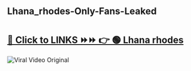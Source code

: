 
 ## Lhana_rhodes-Only-Fans-Leaked

# <h2><a href="https://clipsfans.com/Lhana_rhodes&ref=git">🔗 Click to LINKS ⏩⏩ 👉 🟢 Lhana rhodes </a></h2>

<a href="https://clipsfans.com/Lhana_rhodes&ref=git" rel="nofollow" data-target="animated-image.originalLink"><img src="https://i.ibb.co.com/xMMVF88/686577567.gif" alt="Viral Video Original" style="max-width: 100%; display: inline-block;" data-target="animated-image.originalImage"></a>
